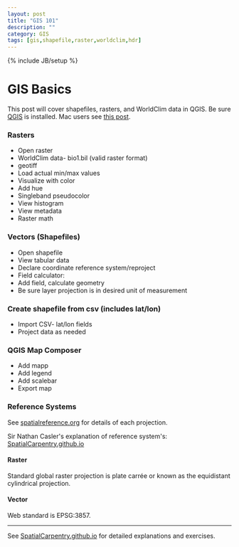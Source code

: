 ```yaml
---
layout: post
title: "GIS 101"
description: ""
category: GIS 
tags: [gis,shapefile,raster,worldclim,hdr]
---
```

{% include JB/setup %}

# GIS Basics

This post will cover shapefiles, rasters, and WorldClim data in QGIS. Be sure <a href="http://www.qgis.org/en/site/" target="_blank">QGIS</a> is installed. Mac users see <a href="http://localhost:4000/2015/10/08/mac-gis-tools/" target="_blank">this post</a>.


### Rasters

- Open raster
 - WorldClim data- bio1.bil (valid raster format)
 - geotiff
- Load actual min/max values
- Visualize with color
 - Add hue
 - Singleband pseudocolor
- View histogram
- View metadata
- Raster math

### Vectors (Shapefiles)

- Open shapefile
- View tabular data
- Declare coordinate reference system/reproject
- Field calculator:
 - Add field, calculate geometry
 - Be sure layer projection is in desired unit of measurement
 
### Create shapefile from csv (includes lat/lon)

- Import CSV- lat/lon fields
- Project data as needed

### QGIS Map Composer

- Add mapp
- Add legend
- Add scalebar
- Export map

### Reference Systems

See <a href="http://spatialreference.org/" target="_blank">spatialreference.org</a> for details of each projection.

Sir Nathan Casler's explanation of reference system's: <a href="http://spatialcarpentry.github.io/basics/know%20the%20basics/projections/" target="_blank">SpatialCarpentry.github.io</a>

#### Raster

Standard global raster projection is plate carrée or known as the equidistant cylindrical projection.

#### Vector

Web standard is EPSG:3857.


---

See <a href="http://spatialcarpentry.github.io/basics/" target="_blank">SpatialCarpentry.github.io</a> for detailed explanations and exercises.
